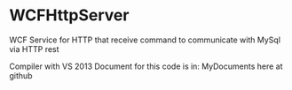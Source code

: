 # WCFHttpServer
WCF Service for HTTP that receive command to communicate with MySql via HTTP rest

Compiler with VS 2013
Document for this code is in:
MyDocuments  here at github
